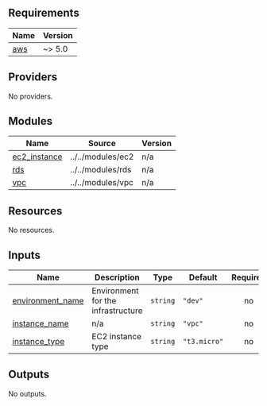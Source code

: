 <!-- BEGIN_TF_DOCS -->
## Requirements

| Name | Version |
|------|---------|
| <a name="requirement_aws"></a> [aws](#requirement\_aws) | ~> 5.0 |

## Providers

No providers.

## Modules

| Name | Source | Version |
|------|--------|---------|
| <a name="module_ec2_instance"></a> [ec2\_instance](#module\_ec2\_instance) | ../../modules/ec2 | n/a |
| <a name="module_rds"></a> [rds](#module\_rds) | ../../modules/rds | n/a |
| <a name="module_vpc"></a> [vpc](#module\_vpc) | ../../modules/vpc | n/a |

## Resources

No resources.

## Inputs

| Name | Description | Type | Default | Required |
|------|-------------|------|---------|:--------:|
| <a name="input_environment_name"></a> [environment\_name](#input\_environment\_name) | Environment for the infrastructure | `string` | `"dev"` | no |
| <a name="input_instance_name"></a> [instance\_name](#input\_instance\_name) | n/a | `string` | `"vpc"` | no |
| <a name="input_instance_type"></a> [instance\_type](#input\_instance\_type) | EC2 instance type | `string` | `"t3.micro"` | no |

## Outputs

No outputs.
<!-- END_TF_DOCS -->